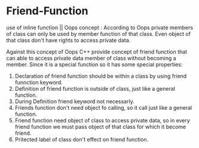 # Friend-Function
use of inline function  || Oops concept
:
According to Oops private members of class can only be used by member function of that class. Even object of that class don't have rights to access private data.

Against this concept of Oops C++ provide concept of friend function that can able to access private data member of class without becoming a member. Since it is a special function so it has some special properties:
1. Declaration of friend function should be within a class by using friend funnction keyword.
2. Definition of friend function is outside of class, just like a general function.
3. During Definition friend keyword not necessarly.
4. Friends function don't need object fo calling, so it call just like a general function.
5. Friend function need object of class to access private data, so in every friend function we must pass object of that class for which it become friend.
6. Pritected label of class don't effect on friend function.
